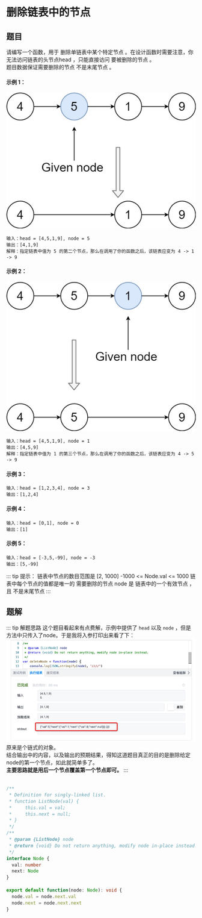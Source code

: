# 删除链表中的节点

## 题目
请编写一个函数，用于 删除单链表中某个特定节点 。在设计函数时需要注意，你无法访问链表的头节点head ，只能直接访问 要被删除的节点 。<br>
题目数据保证需要删除的节点 不是末尾节点 。


#### 示例 1：
<div align="center">

![img.png](../../../.vuepress/public/images/img.png)

</div>

```
输入：head = [4,5,1,9], node = 5
输出：[4,1,9]
解释：指定链表中值为 5 的第二个节点，那么在调用了你的函数之后，该链表应变为 4 -> 1 -> 9
```

#### 示例 2：
<div align="center">

![img_1.png](../../../.vuepress/public/images/img_1.png)

</div>

```
输入：head = [4,5,1,9], node = 1
输出：[4,5,9]
解释：指定链表中值为 1 的第三个节点，那么在调用了你的函数之后，该链表应变为 4 -> 5 -> 9
```

#### 示例 3：
```
输入：head = [1,2,3,4], node = 3
输出：[1,2,4]
```

#### 示例 4：
```
输入：head = [0,1], node = 0
输出：[1]
```

#### 示例 5：
```
输入：head = [-3,5,-99], node = -3
输出：[5,-99]
```


::: tip 提示：
链表中节点的数目范围是 [2, 1000]
-1000 <= Node.val <= 1000
链表中每个节点的值都是唯一的
需要删除的节点 node 是 链表中的一个有效节点 ，且 不是末尾节点
:::


## 题解
::: tip 解题思路
这个题目看起来有点费解，示例中提供了 `head` 以及 `node` ，但是方法中只传入了node。于是我将入参打印出来看了下：
![img_2.png](../../../.vuepress/public/images/img_2.png)
原来是个链式的对象。<br>
结合输出中的内容，以及输出的预期结果，得知这道题目真正的目的是删除给定node的第一个节点，如此就简单多了。<br>
**主要思路就是用后一个节点覆盖第一个节点即可。**
:::

```ts

/**
 * Definition for singly-linked list.
 * function ListNode(val) {
 *     this.val = val;
 *     this.next = null;
 * }
 */
/**
 * @param {ListNode} node
 * @return {void} Do not return anything, modify node in-place instead.
 */
interface Node {
  val: number
  next: Node
}

export default function(node: Node): void {
  node.val = node.next.val
  node.next = node.next.next
}
```
